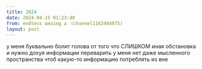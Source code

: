 ```yaml
---
title: 2024
date: 2024-04-15 01:23:40
from: endless шизing ⍼ (channel1162404975)
layout: post
---
```


у меня буквально болит голова от того что СЛИШКОМ иная обстановка и нужно дохуя информации переварить у меня нет даже мысленного пространства чтоб какую-то информацию потреблять из вне
